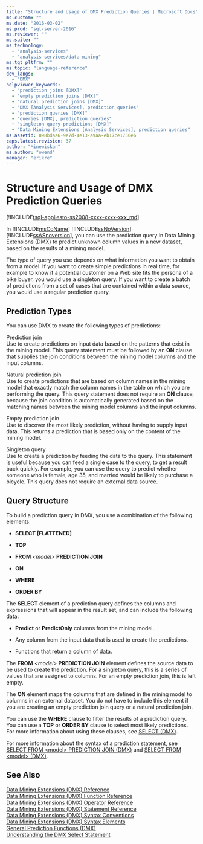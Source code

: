 ```yaml
---
title: "Structure and Usage of DMX Prediction Queries | Microsoft Docs"
ms.custom: ""
ms.date: "2016-03-02"
ms.prod: "sql-server-2016"
ms.reviewer: ""
ms.suite: ""
ms.technology: 
  - "analysis-services"
  - "analysis-services/data-mining"
ms.tgt_pltfrm: ""
ms.topic: "language-reference"
dev_langs: 
  - "DMX"
helpviewer_keywords: 
  - "prediction joins [DMX]"
  - "empty prediction joins [DMX]"
  - "natural prediction joins [DMX]"
  - "DMX [Analysis Services], prediction queries"
  - "prediction queries [DMX]"
  - "queries [DMX], prediction queries"
  - "singleton query predictions [DMX]"
  - "Data Mining Extensions [Analysis Services], prediction queries"
ms.assetid: 098bdaa6-9e7d-4e13-a9aa-eb17ce1750e6
caps.latest.revision: 37
author: "Minewiskan"
ms.author: "owend"
manager: "erikre"
---
```

# Structure and Usage of DMX Prediction Queries
[!INCLUDE[tsql-appliesto-ss2008-xxxx-xxxx-xxx_md](../includes/tsql-appliesto-ss2008-xxxx-xxxx-xxx-md.md)]

  In [!INCLUDE[msCoName](../includes/msconame-md.md)] [!INCLUDE[ssNoVersion](../includes/ssnoversion-md.md)] [!INCLUDE[ssASnoversion](../includes/ssasnoversion-md.md)], you can use the prediction query in Data Mining Extensions (DMX) to predict unknown column values in a new dataset, based on the results of a mining model.  
  
 The type of query you use depends on what information you want to obtain from a model. If you want to create simple predictions in real time, for example to know if a potential customer on a Web site fits the persona of a bike buyer, you would use a singleton query. If you want to create a batch of predictions from a set of cases that are contained within a data source, you would use a regular prediction query.  
  
## Prediction Types  
 You can use DMX to create the following types of predictions:  
  
 Prediction join  
 Use to create predictions on input data based on the patterns that exist in the mining model. This query statement must be followed by an **ON** clause that supplies the join conditions between the mining model columns and the input columns.  
  
 Natural prediction join  
 Use to create predictions that are based on column names in the mining model that exactly match the column names in the table on which you are performing the query. This query statement does not require an **ON** clause, because the join condition is automatically generated based on the matching names between the mining model columns and the input columns.  
  
 Empty prediction join  
 Use to discover the most likely prediction, without having to supply input data. This returns a prediction that is based only on the content of the mining model.  
  
 Singleton query  
 Use to create a prediction by feeding the data to the query. This statement is useful because you can feed a single case to the query, to get a result back quickly. For example, you can use the query to predict whether someone who is female, age 35, and married would be likely to purchase a bicycle. This query does not require an external data source.  
  
## Query Structure  
 To build a prediction query in DMX, you use a combination of the following elements:  
  
-   **SELECT [FLATTENED]**  
  
-   **TOP**  
  
-   **FROM**  *\<model>*  **PREDICTION JOIN**  
  
-   **ON**  
  
-   **WHERE**  
  
-   **ORDER BY**  
  
 The **SELECT** element of a prediction query defines the columns and expressions that will appear in the result set, and can include the following data:  
  
-   **Predict** or **PredictOnly** columns from the mining model.  
  
-   Any column from the input data that is used to create the predictions.  
  
-   Functions that return a column of data.  
  
 The **FROM** *\<model>* **PREDICTION JOIN** element defines the source data to be used to create the prediction. For a singleton query, this is a series of values that are assigned to columns. For an empty prediction join, this is left empty.  
  
 The **ON** element maps the columns that are defined in the mining model to columns in an external dataset. You do not have to include this element if you are creating an empty prediction join query or a natural prediction join.  
  
 You can use the **WHERE** clause to filter the results of a prediction query. You can use a **TOP** or **ORDER BY** clause to select most likely predictions. For more information about using these clauses, see [SELECT &#40;DMX&#41;](../dmx/select-dmx.md).  
  
 For more information about the syntax of a prediction statement, see [SELECT FROM &#60;model&#62; PREDICTION JOIN &#40;DMX&#41;](../dmx/select-from-model-prediction-join-dmx.md) and [SELECT FROM &#60;model&#62; &#40;DMX&#41;](../dmx/select-from-model-dmx.md).  
  
## See Also  
 [Data Mining Extensions &#40;DMX&#41; Reference](../dmx/data-mining-extensions-dmx-reference.md)   
 [Data Mining Extensions &#40;DMX&#41; Function Reference](../dmx/data-mining-extensions-dmx-function-reference.md)   
 [Data Mining Extensions &#40;DMX&#41; Operator Reference](../dmx/data-mining-extensions-dmx-operator-reference.md)   
 [Data Mining Extensions &#40;DMX&#41; Statement Reference](../dmx/data-mining-extensions-dmx-statements.md)   
 [Data Mining Extensions &#40;DMX&#41; Syntax Conventions](../dmx/data-mining-extensions-dmx-syntax-conventions.md)   
 [Data Mining Extensions &#40;DMX&#41; Syntax Elements](../dmx/data-mining-extensions-dmx-syntax-elements.md)   
 [General Prediction Functions &#40;DMX&#41;](../dmx/general-prediction-functions-dmx.md)   
 [Understanding the DMX Select Statement](../dmx/understanding-the-dmx-select-statement.md)  
  
  